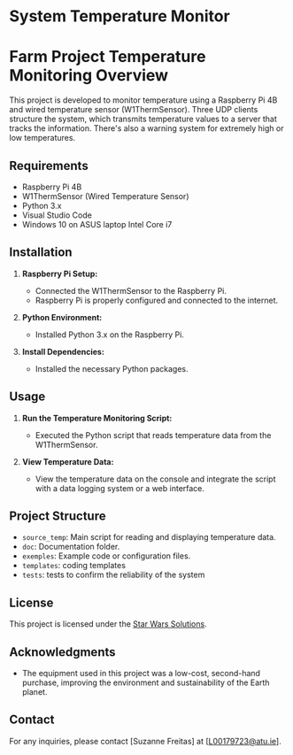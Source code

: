 # System Temperature Monitor

# Farm Project Temperature Monitoring Overview

This project is developed to monitor temperature using a Raspberry Pi 4B and wired temperature sensor (W1ThermSensor).
Three UDP clients structure the system, which transmits temperature values to a server that tracks the information. There's also a warning system for extremely high or low temperatures.

## Requirements

- Raspberry Pi 4B
- W1ThermSensor (Wired Temperature Sensor)
- Python 3.x
- Visual Studio Code
- Windows 10 on ASUS laptop Intel Core i7

## Installation

1. **Raspberry Pi Setup:**
   - Connected the W1ThermSensor to the Raspberry Pi.
   - Raspberry Pi is properly configured and connected to the internet.

2. **Python Environment:**
   - Installed Python 3.x on the Raspberry Pi.

3. **Install Dependencies:**
   - Installed the necessary Python packages. 
    
## Usage

1. **Run the Temperature Monitoring Script:**
   - Executed the Python script that reads temperature data from the W1ThermSensor.
     
2. **View Temperature Data:**
   - View the temperature data on the console and integrate the script with a data logging system or a web interface.

## Project Structure

- `source_temp`: Main script for reading and displaying temperature data.
- `doc`: Documentation folder.
- `exemples`: Example code or configuration files.
- `templates`: coding templates
- `tests`: tests to confirm the reliability of the system

## License

This project is licensed under the [Star Wars Solutions](CR2-D2).

## Acknowledgments

- The equipment used in this project was a low-cost, second-hand purchase, improving the environment and sustainability of the Earth planet.

## Contact

For any inquiries, please contact [Suzanne Freitas] at [L00179723@atu.ie].

